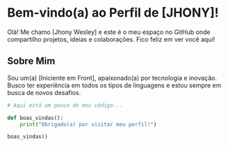 # Bem-vindo(a) ao Perfil de [JHONY]!

Olá! Me chamo [Jhony Wesley] e este é o meu espaço no GitHub onde compartilho projetos, ideias e colaborações. Fico feliz em ver você aqui!

## Sobre Mim

Sou um(a) [Iniciente em Front], apaixonado(a) por tecnologia e inovação. Busco ter experiência em todos os tipos de linguagens e estou sempre em busca de novos desafios.

```python
# Aqui está um pouco do meu código...

def boas_vindas():
    print("Obrigado(a) por visitar meu perfil!")

boas_vindas()
